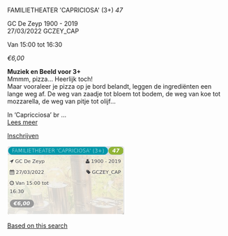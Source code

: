 FAMILIETHEATER 'CAPRICIOSA' (3+) *47*

GC De Zeyp 1900 - 2019  
27/03/2022 GCZEY\_CAP  

Van 15:00 tot 16:30

*€6,00*

  

  

**Muziek en Beeld voor 3+**  
Mmmm, pizza… Heerlijk toch!  
Maar vooraleer je pizza op je bord belandt, leggen de ingrediënten een lange weg af. De weg van zaadje tot bloem tot bodem, de weg van koe tot mozzarella, de weg van pitje tot olijf…  
  
In ‘Capricciosa’ br ...  
[Lees meer](https://tickets.vgc.be/activity/subscribe/GCZEY_CAP)

[Inschrijven](https://tickets.vgc.be/activity/subscribe/GCZEY_CAP)

![](70809.png)

[Based on this search](https://tickets.vgc.be/activity/index?&vrijeplaatsen=1&Age%5B%5D=3%2C5&entity=276)